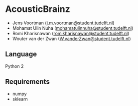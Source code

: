 # AcousticBrainz

- Jens Voortman (j.m.voortman@student.tudelft.nl)
- Mohamat Ulin Nuha (mohamatulinnuha@student.tudelft.nl)
- Romi Kharisnawan (romikharisnawan@student.tudelft.nl)
- Wouter van der Zwan (W.vanderZwan@student.tudelft.nl)

## Language
Python 2

## Requirements
- numpy
- sklearn
